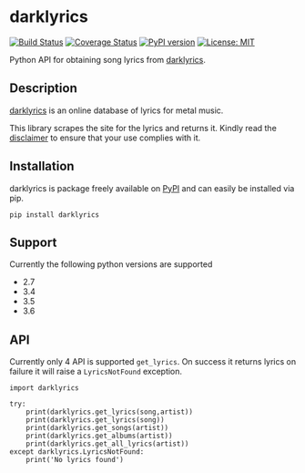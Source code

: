 # darklyrics
[![Build Status](https://travis-ci.org/res0nance/darklyrics.svg?branch=master)](https://travis-ci.org/res0nance/darklyrics)
[![Coverage Status](https://coveralls.io/repos/github/res0nance/darklyrics/badge.svg?branch=master)](https://coveralls.io/github/res0nance/darklyrics?branch=master)
[![PyPI version](https://badge.fury.io/py/darklyrics.svg)](https://badge.fury.io/py/darklyrics)
[![License: MIT](https://img.shields.io/badge/License-MIT-blue.svg)](https://opensource.org/licenses/MIT)

Python API for obtaining song lyrics from [darklyrics].

[darklyrics]: http://www.darklyrics.com/

## Description

[darklyrics] is an online database of lyrics for metal music.

This library scrapes the site for the lyrics and returns it. Kindly read the [disclaimer] to ensure that your use complies with it.

[disclaimer]: http://www.darklyrics.com/disclaim.html

## Installation

darklyrics is package freely available on [PyPI] and can easily be installed via pip.

```
pip install darklyrics
````

[PyPI]: https://pypi.python.org/pypi/darklyrics

## Support
Currently the following python versions are supported
- 2.7
- 3.4
- 3.5
- 3.6

## API
Currently only 4 API is supported `get_lyrics`. On success it returns lyrics on failure it will raise a `LyricsNotFound` exception.

```
import darklyrics

try:
    print(darklyrics.get_lyrics(song,artist))
    print(darklyrics.get_lyrics(song))
    print(darklyrics.get_songs(artist))
    print(darklyrics.get_albums(artist))
    print(darklyrics.get_all_lyrics(artist))
except darklyrics.LyricsNotFound:
    print('No lyrics found')
```